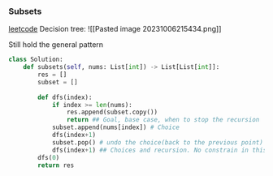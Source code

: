 ### Subsets
[leetcode](https://leetcode.com/problems/subsets/description/)
Decision tree:
![[Pasted image 20231006215434.png]]

Still hold the general pattern
```python
class Solution:
	def subsets(self, nums: List[int]) -> List[List[int]]:
		res = []
		subset = []
	
		def dfs(index):
			if index >= len(nums):
				res.append(subset.copy())
				return ## Goal, base case, when to stop the recursion
			subset.append(nums[index]) # Choice
			dfs(index+1)
			subset.pop() # undo the choice(back to the previous point)
			dfs(index+1) ## Choices and recursion. No constrain in this problem
		dfs(0)
		return res
```